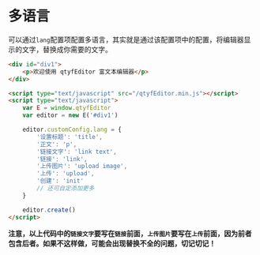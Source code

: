 # 多语言

可以通过`lang`配置项配置多语言，其实就是通过该配置项中的配置，将编辑器显示的文字，替换成你需要的文字。

```html
<div id="div1">
    <p>欢迎使用 qtyfEditor 富文本编辑器</p>
</div>

<script type="text/javascript" src="/qtyfEditor.min.js"></script>
<script type="text/javascript">
    var E = window.qtyfEditor
    var editor = new E('#div1')

    editor.customConfig.lang = {
        '设置标题': 'title',
        '正文': 'p',
        '链接文字': 'link text',
        '链接': 'link',
        '上传图片': 'upload image',
        '上传': 'upload',
        '创建': 'init'
        // 还可自定添加更多
    }

    editor.create()
</script>
```

**注意，以上代码中的`链接文字`要写在`链接`前面，`上传图片`要写在`上传`前面，因为前者包含后者。如果不这样做，可能会出现替换不全的问题，切记切记！**
